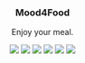 <p align="center">
  <h3 align="center">Mood4Food</h3>
  <p align="center">Enjoy your meal.</p>
  <p align="center">
    <a target="_blank" href="https://github.com/JanPfenning/Mood4Food/releases/latest"><img src="https://img.shields.io/github/v/release/JanPfenning/Mood4Food?include_prereleases"></a>
	<a target="_blank" href="./.github/workflows/generate_apk.yml"><img src="https://img.shields.io/github/workflow/status/JanPfenning/Mood4Food/generate_apk/develop?label=build"></a>
    <a target="_blank" href="./.github/workflows/execute_tests.yml"><img src="https://img.shields.io/github/workflow/status/JanPfenning/Mood4Food/execute_tests/develop?label=tests successful"></a>
	<a target="_blank" href="https://codecov.io/gh/JanPfenning/Mood4Food"><img src="https://codecov.io/gh/JanPfenning/Mood4Food/branch/develop/graph/badge.svg"></a>
	<a target="_blank" href="https://makeapullrequest.com"><img src="https://img.shields.io/badge/PRs-welcome-brightgreen.svg"></a>
    <a target="_blank" href="./LICENSE"><img src="https://img.shields.io/github/license/JanPfenning/Mood4Food"></a>
  </p>
</p>
